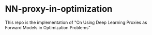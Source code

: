 # NN-proxy-in-optimization
This repo is the implementation of "On Using Deep Learning Proxies as Forward Models in Optimization Problems"
